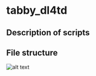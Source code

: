 # tabby_dl4td
## Description of scripts

## File structure
![alt text](https://github.com/tabbydoc/tabby_dl4td/blob/master/FileStructureImage.png "File Structure")
